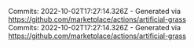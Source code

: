 Commits: 2022-10-02T17:27:14.326Z - Generated via https://github.com/marketplace/actions/artificial-grass
<br>
Commits: 2022-10-02T17:27:14.326Z - Generated via https://github.com/marketplace/actions/artificial-grass
<br>
